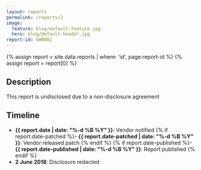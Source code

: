 ```yaml
---
layout: reports
permalink: /reports/2
image:
  feature: blog/default-feature.jpg
  hero: blog/default-header.jpg
report-id: GW0002
---
```

{% assign report = site.data.reports | where: 'id', page.report-id %} {% assign report = report[0] %}

## Description
This report is undisclosed due to a non-disclosure agreement

## Timeline
 - **{{ report.date | date: "%-d %B %Y" }}**: Vendor notified
 {% if report.date-patched %}- **{{ report.date-patched | date: "%-d %B %Y" }}**: Vendor released patch {% endif %}
 {% if report.date-published %}- **{{ report.date-published | date: "%-d %B %Y" }}**: Report published {% endif %}
 - **2 June 2018**: Disclosure redacted
